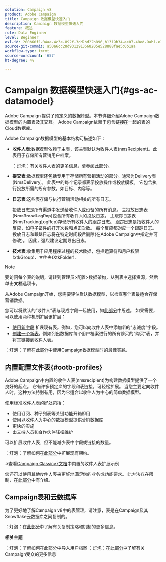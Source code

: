 ```yaml
---
solution: Campaign v8
product: Adobe Campaign
title: Campaign 数据模型快速入门
description: Campaign 数据模型快速入门
feature: 概述
role: Data Engineer
level: Beginner
exl-id: 200b60f1-04ae-4c3e-892f-3dd2bd22b896,b1319b34-ee07-48ed-9ab1-e2d12d3d99f8
source-git-commit: a50a6cc28d9312910668205e528888fae5d0b1aa
workflow-type: tm+mt
source-wordcount: '657'
ht-degree: 4%

---
```


# Campaign 数据模型快速入门{#gs-ac-datamodel}

Adobe Campaign 提供了预定义的数据模型。本节详细介绍Adobe Campaign数据模型的内置表及其交互。 Adobe Campaign依赖于包含链接在一起的表的Cloud数据库。

Adobe Campaign数据模型的基本结构可描述如下：

* **收件人表**:数据模型依赖于主表，该主表默认为收件人表(nmsRecipient)。此表用于存储所有营销用户档案。

   ：灯泡：有关收件人表的更多信息，请参阅[此部分](#ootb-profiles)。

* **提交表**:数据模型还包括专用于存储所有营销活动的部分。通常为Delivery表(NmsDelivery)。 此表中的每个记录都表示投放操作或投放模板。 它包含执行投放所需的所有参数，如目标、内容等。

* **日志表**:这些表存储与执行营销活动相关的所有日志。

   投放日志是所有渠道中发送给收件人或设备的所有消息。 主投放日志表(NmsBroadLogRcp)包含所有收件人的投放日志。
主跟踪日志表(NmsTrackingLogRcp)存储所有收件人的跟踪日志。 跟踪日志是指收件人的反应，如电子邮件的打开次数和点击次数。 每个反应都对应一个跟踪日志。
投放日志和跟踪日志将在特定时间段后删除(在Adobe Campaign中指定并可修改)。 因此，强烈建议定期导出日志。

* **技术表**:收集用于应用程序过程的技术数据，包括运算符和用户权限(xtkGroup)、文件夹(XtkFolder)。

>[!NOTE]
>
>要访问每个表的说明，请转到管理员>配置>数据架构，从列表中选择资源，然后单击&#x200B;**文档**&#x200B;选项卡。

从Adobe Campaign开始，您需要评估默认数据模型，以检查哪个表最适合存储营销数据。

您可以将默认的“收件人”表与现成字段一起使用，如[此部分](#ootb-profiles)中所述。 如果需要，可以使用两种机制扩展该扩展：

* [使用新字段](extend-schema.md) 扩展现有表。例如，您可以向收件人表中添加新的“忠诚度”字段。
* [创建一个新表](create-schema.md)，例如列出数据库每个用户档案进行的所有购买的“购买”表，并将其链接到收件人表。

：灯泡：了解在[此部分](datamodel-best-practices.md)中使用Campaign数据模型时的最佳实践。

## 内置配置文件表{#ootb-profiles}

Adobe Campaign中内置的收件人表(nmsrecipient)为构建数据模型提供了一个良好的起点。 它有许多预定义的字段和表链接，可轻松扩展。 当您主要定向收件人时，这种方法特别有用，因为它适合以收件人为中心的简单数据模型。

使用标准收件人表的好处包括：

* 使用订阅、种子列表等关键功能开箱即用
* 使用以收件人为中心的数据模型提供营销数据库
* 更快的实施
* 由支持人员和合作伙伴轻松维护

可以扩展收件人表，但不能减少表中字段或链接的数量。

：灯泡：了解如何在[此部分](extend-schema.md)中扩展现有架构。

:arrow_upper_right:查看[Campaign Classicv7文档](https://experienceleague.adobe.com/docs/campaign-classic/using/configuring-campaign-classic/editing-schemas/examples-of-schemas-edition.html?lang=en#extending-a-table)中内置的收件人表扩展示例

您还可以使用其他收件人表来更好地满足您的业务或功能要求。 此方法存在限制，在[此部分](custom-recipient.md)中有介绍。

## Campaign表和云数据库

为了更好地了解Campaign v8中的表管理，请注意，表是在Campaign及其Snowflake云数据库之间复制的。

：灯泡：在[此部分](../config/replication.md)中了解有关复制策略和机制的更多信息。

**相关主题**

：灯泡：了解如何在[此部分](../start/import.md)中导入用户档案
：灯泡：在[此部分](../start/audiences.md)中了解有关Campaign受众的更多信息
